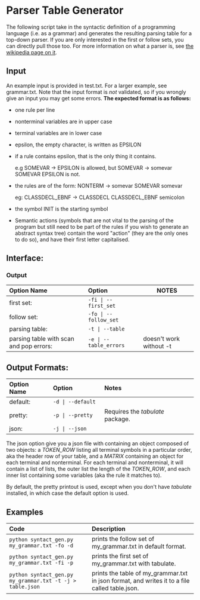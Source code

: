 # Parser Table Generator
The following script take in the syntactic definition of a programming language (i.e. as a grammar) and generates the resulting parsing table for a top-down parser. If you are only interested in the first or follow sets, you can directly pull those too. For more information on what a parser is, see [the wikipedia page on it](https://en.wikipedia.org/wiki/Parsing).
## Input
An example input is provided in test.txt. For a larger example, see grammar.txt. Note that the input format is *not* validated, so if you wrongly give an input you may get some errors.
**The expected format is as follows:**
* one rule per line
* nonterminal variables are in upper case
* terminal variables are in lower case
* epsilon, the empty character, is written as EPSILON
* if a rule contains epsilon, that is the only thing it contains.

  e.g SOMEVAR -> EPSILON is allowed, but SOMEVAR -> somevar SOMEVAR EPSILON is not.
* the rules are of the form:  NONTERM -> somevar SOMEVAR somevar


  eg:                         CLASSDECL\_EBNF -> CLASSDECL CLASSDECL\_EBNF semicolon
* the symbol INIT is the starting symbol
* Semantic actions (symbols that are not vital to the parsing of the program but still need to be part of the rules if you wish to generate an abstract syntax tree) contain the word "action" (they are the only ones to do so), and have their first letter capitalised.

## Interface:
### Output
| Option Name   | Option               | NOTES |
|:--------------|:---------------------|-------|
| first set:    | `-fi \| --first_set` | |
| follow set:   | `-fo \| --follow_set`| |
| parsing table:| `-t \| --table`      | |
|parsing table with scan and pop errors: | `-e \| --table_errors` | doesn't work without -t |

## Output Formats:
| Option Name | Option |  Notes  |
|:------------|:-------|:--------|
| default:    | `-d \| --default `| |
| pretty:     |`-p \| --pretty`   | Requires the *tabulate* package. |
| json:       |`-j \| --json`       | |

The json option give you a json file with containing an object composed of two objects: a *TOKEN_ROW* listing all terminal symbols in a particular order, aka the header row of your table, and a *MATRIX* containing an object for each terminal and nonterminal. For each terminal and nonterminal, it will contain a list of lists, the outer list the length of the *TOKEN_ROW*, and each inner list containing some variables (aka the rule it matches to).

By default, the pretty printout is used, except when you don't have *tabulate* installed, in which case the default option is used.

## Examples
| Code | Description |
|:---- |:------------|
| `python syntact_gen.py my_grammar.txt -fo -d` | prints the follow set of my\_grammar.txt in default format. |
|`python syntact_gen.py my_grammar.txt -fi -p` | prints the first set of my\_grammar.txt with tabulate. |
| `python syntact_gen.py my_grammar.txt -t -j > table.json` | prints the table of my\_grammar.txt in json format, and writes it to a file called table.json. |
